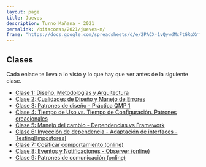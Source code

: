 ```yaml
---
layout: page
title: Jueves
description: Turno Mañana - 2021
permalink: /bitacoras/2021/jueves-m/
frame: "https://docs.google.com/spreadsheets/d/e/2PACX-1vQywdMcFtGRoXrfsVV56DWJ_h3o0pXB6oDPnaRGnRL5_hkIiTVoYi27WlItVoAbR4AsaMe4_TsFVDcR/pubhtml?gid=0&amp;single=true&amp;widget=true&amp;headers=false"
---
```

## Clases

Cada enlace te lleva a lo visto y lo que hay que ver antes de la siguiente clase.

- [Clase 1: Diseño, Metodologías y Arquitectura]({{site.baseurl}}/bitacoras/2021/jueves-m/clase-01)
- [Clase 2: Cualidades de Diseño y Manejo de Errores]({{site.baseurl}}/bitacoras/2021/jueves-m/clase-02)
- [Clase 3: Patrones de diseño - Práctica QMP 1]({{site.baseurl}}/bitacoras/2021/jueves-m/clase-03) 
- [Clase 4: Tiempo de Uso vs. Tiempo de Configuración. Patrones creacionales]({{site.baseurl}}/bitacoras/2021/jueves-m/clase-04)
- [Clase 5: Manejo del cambio - Dependencias vs Framework]({{site.baseurl}}/bitacoras/2021/jueves-m/clase-05) 
- [Clase 6: Inyección de dependencia - Adaptación de interfaces - Testing[Impostores]]({{site.baseurl}}/bitacoras/2021/jueves-m/clase-06/)
- [Clase 7: Cosificar comportamiento (online)]({{site.baseurl}}/bitacoras/2021/jueves-m/clase-07)
- [Clase 8: Eventos y Notificaciones - Observer (online)]({{site.baseurl}}/bitacoras/2021/jueves-m/clase-08) 
- [Clase 9: Patrones de comunicación (online)]({{site.baseurl}}/bitacoras/2021/jueves-m/clase-09) 

<!--
- [Clase 11: Metodologías ágiles y repaso (online)]({{site.baseurl}}/bitacoras/2021/jueves-m/clase-11) 
- [Clase 12: Interfaz gráfica Desktop (online)]({{site.baseurl}}/bitacoras/2021/jueves-m/clase-12) 
- [Clase 13: Cosificar estado y otros patrones(online)]({{site.baseurl}}/bitacoras/2021/jueves-m/clase-13) 
- [Clase 14: Modelado de datos(online)]({{site.baseurl}}/bitacoras/2021/jueves-m/clase-14) 
- [Clase 15: Modelado de datos[Práctica - Normalización](online) - ORM[Mapeos básicos](online)]({{site.baseurl}}/bitacoras/2021/jueves-m/clase-15) 
- [Clase 16: ORM[Mapeos básicos](online)]({{site.baseurl}}/bitacoras/2021/jueves-m/clase-16) 
- [Clase 17: ORM[Herencia. Enumeraciones. Orden en las colecciones](online)]({{site.baseurl}}/bitacoras/2021/jueves-m/clase-17) 
- [Clase 18: ORM[Value Object] - Práctica parcial(online)]({{site.baseurl}}/bitacoras/2021/jueves-m/clase-18) 
- [Clase 19: Arquitectura web[HTTP + Diseño de rutas](online)]({{site.baseurl}}/bitacoras/2021/jueves-m/clase-19) 
- [Clase 20: Arquitectura web[API REST JSON. HTML + CSS + Spark]]({{site.baseurl}}/bitacoras/2021/jueves-m/clase-20) 
- [Clase 21: Arquitectura web[Formularios. Cookies. Session]]({{site.baseurl}}/bitacoras/2021/jueves-m/clase-21) 
- [Clase 22: Introducción a la arquitectura y su documentación]({{site.baseurl}}/bitacoras/2021/jueves-m/clase-22) 
- [Clase 23: Integración de sistemas y componentes arquitecturales]({{site.baseurl}}/bitacoras/2021/jueves-m/clase-23) 
-->
